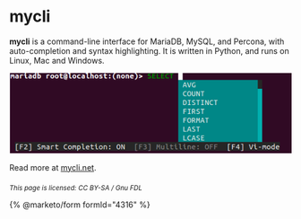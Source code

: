 # mycli

**mycli** is a command-line interface for MariaDB, MySQL, and Percona, with auto-completion and syntax highlighting. It is written in Python, and runs on Linux, Mac and Windows.

![](../../.gitbook/assets/mycli_screenshot.png)

Read more at [mycli.net](https://mycli.net).

<sub>_This page is licensed: CC BY-SA / Gnu FDL_</sub>

{% @marketo/form formId="4316" %}
